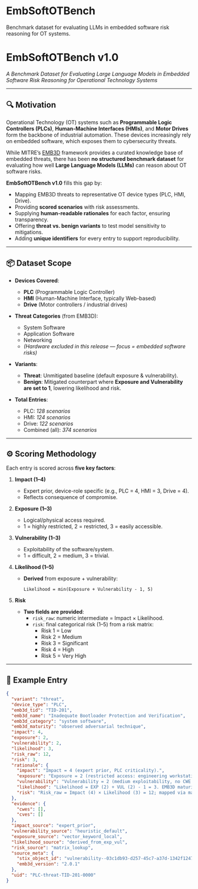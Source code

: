 # EmbSoftOTBench
Benchmark dataset for evaluating LLMs in embedded software risk reasoning for OT systems.

# EmbSoftOTBench v1.0
*A Benchmark Dataset for Evaluating Large Language Models in Embedded Software Risk Reasoning for Operational Technology Systems*

---

## 🔍 Motivation
Operational Technology (OT) systems such as **Programmable Logic Controllers (PLCs)**, **Human-Machine Interfaces (HMIs)**, and **Motor Drives** form the backbone of industrial automation. These devices increasingly rely on embedded software, which exposes them to cybersecurity threats.

While MITRE’s [EMB3D](https://emb3d.mitre.org/) framework provides a curated knowledge base of embedded threats, there has been **no structured benchmark dataset** for evaluating how well **Large Language Models (LLMs)** can reason about OT software risks.

**EmbSoftOTBench v1.0** fills this gap by:
- Mapping EMB3D threats to representative OT device types (PLC, HMI, Drive).
- Providing **scored scenarios** with risk assessments.
- Supplying **human-readable rationales** for each factor, ensuring transparency.
- Offering **threat vs. benign variants** to test model sensitivity to mitigations.
- Adding **unique identifiers** for every entry to support reproducibility.

---

## 📦 Dataset Scope
- **Devices Covered**:
  - **PLC** (Programmable Logic Controller)
  - **HMI** (Human-Machine Interface, typically Web-based)
  - **Drive** (Motor controllers / industrial drives)

- **Threat Categories** (from EMB3D):
  - System Software
  - Application Software
  - Networking
  - *(Hardware excluded in this release — focus = embedded software risks)*

- **Variants**:
  - **Threat**: Unmitigated baseline (default exposure & vulnerability).
  - **Benign**: Mitigated counterpart where **Exposure and Vulnerability are set to 1**, lowering likelihood and risk.

- **Total Entries**:
  - PLC: *128 scenarios*
  - HMI: *124 scenarios*
  - Drive: *122 scenarios*
  - Combined (all): *374 scenarios*

---

## ⚙️ Scoring Methodology
Each entry is scored across **five key factors**:

1. **Impact (1–4)**  
   - Expert prior, device-role specific (e.g., PLC = 4, HMI = 3, Drive = 4).  
   - Reflects consequence of compromise.

2. **Exposure (1–3)**  
   - Logical/physical access required.  
   - 1 = highly restricted, 2 = restricted, 3 = easily accessible.

3. **Vulnerability (1–3)**  
   - Exploitability of the software/system.  
   - 1 = difficult, 2 = medium, 3 = trivial.

4. **Likelihood (1–5)**  
   - **Derived** from exposure + vulnerability:  
     ```
     Likelihood = min(Exposure + Vulnerability - 1, 5)
     ```

5. **Risk**  
   - **Two fields are provided**:  
     - `risk_raw`: numeric intermediate = Impact × Likelihood.  
     - `risk`: final categorical risk (1–5) from a risk matrix:  
       - Risk 1 = Low  
       - Risk 2 = Medium  
       - Risk 3 = Significant  
       - Risk 4 = High  
       - Risk 5 = Very High  

---

## 📑 Example Entry
```json
{
  "variant": "threat",
  "device_type": "PLC",
  "emb3d_tid": "TID-201",
  "emb3d_name": "Inadequate Bootloader Protection and Verification",
  "emb3d_category": "system software",
  "emb3d_maturity": "observed adversarial technique",
  "impact": 4,
  "exposure": 2,
  "vulnerability": 2,
  "likelihood": 3,
  "risk_raw": 12,
  "risk": 3,
  "rationale": {
    "impact": "Impact = 4 (expert prior, PLC criticality).",
    "exposure": "Exposure = 2 (restricted access: engineering workstation/local).",
    "vulnerability": "Vulnerability = 2 (medium exploitability, no CWE evidence).",
    "likelihood": "Likelihood = EXP (2) + VUL (2) - 1 = 3. EMB3D maturity = observed adversarial technique (info only).",
    "risk": "Risk_raw = Impact (4) × Likelihood (3) = 12; mapped via matrix to Risk = 3."
  },
  "evidence": {
    "cwes": [],
    "cves": []
  },
  "impact_source": "expert_prior",
  "vulnerability_source": "heuristic_default",
  "exposure_source": "vector_keyword_local",
  "likelihood_source": "derived_from_exp_vul",
  "risk_source": "matrix_lookup",
  "source_meta": {
    "stix_object_id": "vulnerability--03c1db93-d257-45c7-a37d-1342f1247fc3",
    "emb3d_version": "2.0.1"
  },
  "uid": "PLC-threat-TID-201-0000"
}
